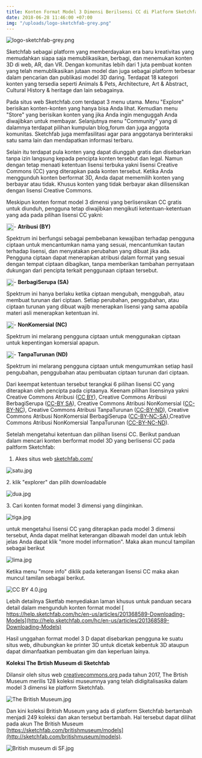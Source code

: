 ```yaml
---
title: Konten Format Model 3 Dimensi Berilsensi CC di Platform Sketchfab
date: 2018-06-28 11:46:00 +07:00
img: "/uploads/logo-sketchfab-grey.png"
---
```


![logo-sketchfab-grey.png](/uploads/logo-sketchfab-grey.png)

Sketchfab sebagai platform yang memberdayakan era baru kreativitas  yang memudahkan siapa saja memublikasikan, berbagi, dan menemukan konten 3D di web, AR, dan VR. Dengan komunitas lebih dari 1 juta pembuat konten yang telah memublikasikan jutaan model dan juga sebagai platform terbesar dalam pencarian dan publikasi model 3D daring. Terdapat 18 kategori konten yang tersedia seperti Animals & Pets, Architecture, Art & Abstract, Cultural History & heritage dan lain sebagainya.

Pada situs web Sketchfab.com terdapat 3 menu utama. Menu "Explore"  berisikan konten-konten yang hanya bisa Anda lihat. Kemudian menu "Store" yang berisikan konten yang jika Anda ingin menguggah Anda diwajibkan untuk membayar. Selanjutnya menu "Community" yang di dalamnya terdapat pilihan kumpulan blog,forum dan juga anggota komunitas. Sketchfab  juga memfasilitasi agar para anggotanya berinteraksi satu sama lain dan mendapatkan informasi terbaru.

Selain itu terdapat pula konten yang dapat diunggah gratis dan disebarkan tanpa izin langsung kepada pencipta konten tersebut dan legal. Namun dengan tetap menaati ketentuan lisensi terbuka yakni lisensi Creative Commons (CC) yang diterapkan pada konten tersebut. Ketika Anda menggunduh konten berformat 3D, Anda dapat mememilih konten yang berbayar atau tidak. Khusus konten yang tidak berbayar akan dilisensikan dengan lisensi Creative Commons.

Meskipun konten format model 3 dimensi  yang berlisensikan CC gratis untuk diunduh, pengguna tetap diwajibkan mengikuti ketentuan-ketentuan yang ada pada pilihan lisensi CC yakni:

<img style="float: left;" src="/uploads/BY-354f63.png" class="img-responsive" width="20"> - **Atribusi (BY)**

Spektrum ini berfungsi sebagai pembebanan kewajiban terhadap pengguna ciptaan untuk  mencantumkan nama yang sesuai, mencantumkan tautan terhadap lisensi, dan menyatakan perubahan yang dibuat jika ada. Pengguna ciptaan dapat menerapkan atribusi dalam format yang sesuai dengan tempat ciptaan dibagikan, tanpa memberikan tambahan pernyataan dukungan dari pencipta terkait penggunaan ciptaan tersebut.

<img style="float: left;" src="/uploads/SA.png" class="img-responsive" width="20"> - **BerbagiSerupa (SA)**

Spektrum ini hanya berlaku ketika ciptaan mengubah, menggubah, atau membuat turunan dari ciptaan. Setiap perubahan, penggubahan, atau ciptaan turunan yang dibuat wajib menerapkan lisensi yang sama apabila materi asli menerapkan ketentuan ini.

<img style="float: left;" src="/uploads/NC.png" class="img-responsive" width="20"> - **NonKomersial (NC)**

Spektrum ini melarang pengguna ciptaan untuk menggunakan ciptaan untuk kepentingan komersial apapun.

<img style="float: left;" src="/uploads/ND.png" class="img-responsive" width="20"> - **TanpaTurunan (ND)**

Spektrum ini melarang pengguna ciptaan untuk mengumumkan setiap hasil pengubahan, penggubahan atau pembuatan ciptaan turunan dari ciptaan.

Dari keempat ketentuan tersebut terangkai 6 pilihan lisensi CC yang diterapkan oleh pencipta pada ciptaanya. Keenam pilihan lisensinya  yakni Creative Commons Atribusi ([CC BY](http://creativecommons.org/licenses/by/4.0/deed.id)), Creative Commons Atribusi BerbagiSerupa ([CC-BY SA](http://creativecommons.org/licenses/by-sa/4.0/deed.id)),  Creative Commons Atribusi NonKomersial ([CC-BY-NC](http://creativecommons.org/licenses/by-nc/4.0/deed.id)), Creative Commons Atribusi TanpaTurunan ([CC-BY-ND](http://creativecommons.org/licenses/by-nd/4.0/deed.id)), Creative Commons Atribusi NonKomersial BerbagiSerupa ([CC-BY-NC-SA](http://creativecommons.org/licenses/by-nc-sa/4.0/deed.id)),Creative Commons Atribusi NonKomersial TanpaTurunan ([CC-BY-NC-ND](http://creativecommons.org/licenses/by-nc-nd/4.0/deed.id)).

Setelah mengetahui ketentuan dan pilihan lisensi CC. Berikut panduan dalam mencari konten berformat model 3D yang berlisensi CC pada paltform Sketchfab:

1. Akes situs web  [sketchfab.com/](http://sketchfab.com/)

![satu.jpg](/uploads/satu.jpg)

2\. klik "explorer" dan pilih downloadable

![dua.jpg](/uploads/dua.jpg)

3\. Cari konten format model 3 dimensi yang diinginkan.

![tiga.jpg](/uploads/tiga.jpg)

untuk mengetahui lisensi CC yang diterapkan pada model 3 dimensi tersebut, Anda dapat melihat keterangan dibawah model dan untuk lebih jelas Anda dapat klik "more model information". Maka akan muncul tampilan sebagai berikut

![lima.jpg](/uploads/lima.jpg)

Ketika menu "more info" diklik pada keterangan lisensi CC maka akan muncul tamilan sebagai berikut.

![CC BY 4.0.jpg](/uploads/CC%20BY%204.0.jpg)

Lebih detailnya Sketfab menyediakan laman khusus untuk panduan secara detail dalam mengunduh konten format model [ https://help.sketchfab.com/hc/en-us/articles/201368589-Downloading-Models](http://help.sketchfab.com/hc/en-us/articles/201368589-Downloading-Models)

Hasil unggahan format model 3 D dapat disebarkan pengguna ke suatu situs web, dihubungkan ke printer 3D untuk dicetak kebentuk 3D ataupun dapat dimanfaatkan pembuatan gim dan keperluan lainya.

**Koleksi The Brtish Museum  di Sketchfab**

Dilansir oleh situs web [creativecommons.org ](http://creativecommons.org/2017/04/28/state-of-the-commons-2016/sketchfab-2/) pada tahun 2017, The Brtish Museum  merilis 128 koleksi museumnya yang telah didigitalisasika dalam model 3 dimensi ke platform Sketchfab. 

![The British Museum.jpg](/uploads/The%20British%20Museum.jpg)

Dan kini koleksi British Museum yang ada di platform Sketchfab bertambah menjadi 249 koleksi dan akan tersebut bertambah. Hal tersebut dapat dilihat pada akun The British Museum [https://sketchfab.com/britishmuseum/models](http://sketchfab.com/britishmuseum/models).

![British museum di SF.jpg](/uploads/British%20museum%20di%20SF.jpg)